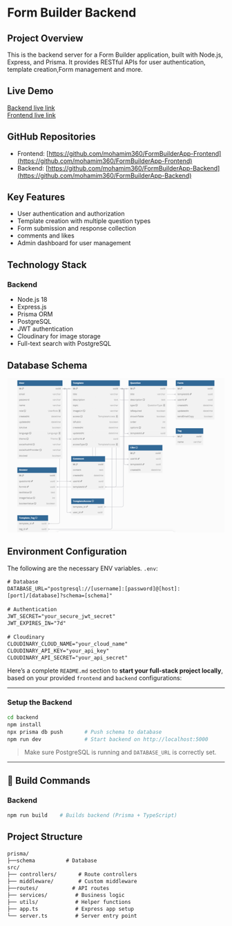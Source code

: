 # Form Builder Backend

## Project Overview
This is the backend server for a Form Builder application, built with Node.js, Express, and Prisma. It provides RESTful APIs for user authentication, template creation,Form management and more.

## Live Demo
[Backend live link](https://formbuilderapp-backend-6.onrender.com)  
[Frontend live link](https://form-builder-app-frontend-eta.vercel.app/)

## GitHub Repositories
- Frontend: [https://github.com/mohamim360/FormBuilderApp-Frontend](https://github.com/mohamim360/FormBuilderApp-Frontend)
- Backend: [https://github.com/mohamim360/FormBuilderApp-Backend](https://github.com/mohamim360/FormBuilderApp-Backend)

## Key Features
- User authentication and authorization
- Template creation with multiple question types
- Form submission and response collection
- comments and likes
- Admin dashboard for user management

## Technology Stack

### Backend
- Node.js 18
- Express.js
- Prisma ORM
- PostgreSQL
- JWT authentication
- Cloudinary for image storage
- Full-text search with PostgreSQL

## Database Schema
![ER Diagram](src/uploads/ER.PNG)

## Environment Configuration
The following are the necessary ENV variables. `.env`:

```env
# Database
DATABASE_URL="postgresql://[username]:[password]@[host]:[port]/[database]?schema=[schema]"

# Authentication
JWT_SECRET="your_secure_jwt_secret"
JWT_EXPIRES_IN="7d"

# Cloudinary
CLOUDINARY_CLOUD_NAME="your_cloud_name"
CLOUDINARY_API_KEY="your_api_key"
CLOUDINARY_API_SECRET="your_api_secret"

```
Here’s a complete `README.md` section to **start your full-stack project locally**, based on your provided `frontend` and `backend` configurations:

---


### Setup the **Backend**

```bash
cd backend
npm install
npx prisma db push       # Push schema to database
npm run dev              # Start backend on http://localhost:5000
```

> Make sure PostgreSQL is running and `DATABASE_URL` is correctly set.

---

## 🔧 Build Commands

### Backend

```bash
npm run build    # Builds backend (Prisma + TypeScript)
```

## Project Structure


```
prisma/ 
├──schema          # Database
src/
├── controllers/       # Route controllers
├── middleware/        # Custom middleware
├──routes/           # API routes
├── services/         # Business logic
├── utils/            # Helper functions
├── app.ts            # Express app setup
└── server.ts         # Server entry point
```

